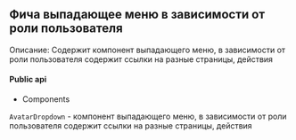 
## Фича выпадающее меню в зависимости от роли пользователя

Описание:
Содержит компонент выпадающего меню, в зависимости от роли пользователя содержит ссылки на разные страницы, действия

#### Public api

- Components

`AvatarDropdown` - компонент выпадающего меню, в зависимости от роли пользователя содержит ссылки на разные страницы, действия



